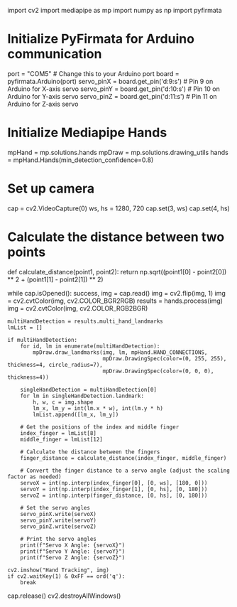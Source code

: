 import cv2
import mediapipe as mp
import numpy as np
import pyfirmata

# Initialize PyFirmata for Arduino communication
port = "COM5"  # Change this to your Arduino port
board = pyfirmata.Arduino(port)
servo_pinX = board.get_pin('d:9:s')  # Pin 9 on Arduino for X-axis servo
servo_pinY = board.get_pin('d:10:s')  # Pin 10 on Arduino for Y-axis servo
servo_pinZ = board.get_pin('d:11:s')  # Pin 11 on Arduino for Z-axis servo

# Initialize Mediapipe Hands
mpHand = mp.solutions.hands
mpDraw = mp.solutions.drawing_utils
hands = mpHand.Hands(min_detection_confidence=0.8)

# Set up camera
cap = cv2.VideoCapture(0)
ws, hs = 1280, 720
cap.set(3, ws)
cap.set(4, hs)

# Calculate the distance between two points
def calculate_distance(point1, point2):
    return np.sqrt((point1[0] - point2[0]) ** 2 + (point1[1] - point2[1]) ** 2)

while cap.isOpened():
    success, img = cap.read()
    img = cv2.flip(img, 1)
    img = cv2.cvtColor(img, cv2.COLOR_BGR2RGB)
    results = hands.process(img)
    img = cv2.cvtColor(img, cv2.COLOR_RGB2BGR)

    multiHandDetection = results.multi_hand_landmarks
    lmList = []

    if multiHandDetection:
        for id, lm in enumerate(multiHandDetection):
            mpDraw.draw_landmarks(img, lm, mpHand.HAND_CONNECTIONS,
                                  mpDraw.DrawingSpec(color=(0, 255, 255), thickness=4, circle_radius=7),
                                  mpDraw.DrawingSpec(color=(0, 0, 0), thickness=4))

        singleHandDetection = multiHandDetection[0]
        for lm in singleHandDetection.landmark:
            h, w, c = img.shape
            lm_x, lm_y = int(lm.x * w), int(lm.y * h)
            lmList.append([lm_x, lm_y])

        # Get the positions of the index and middle finger
        index_finger = lmList[8]
        middle_finger = lmList[12]

        # Calculate the distance between the fingers
        finger_distance = calculate_distance(index_finger, middle_finger)

        # Convert the finger distance to a servo angle (adjust the scaling factor as needed)
        servoX = int(np.interp(index_finger[0], [0, ws], [180, 0]))
        servoY = int(np.interp(index_finger[1], [0, hs], [0, 180]))
        servoZ = int(np.interp(finger_distance, [0, hs], [0, 180]))

        # Set the servo angles
        servo_pinX.write(servoX)
        servo_pinY.write(servoY)
        servo_pinZ.write(servoZ)

        # Print the servo angles
        print(f"Servo X Angle: {servoX}")
        print(f"Servo Y Angle: {servoY}")
        print(f"Servo Z Angle: {servoZ}")

    cv2.imshow("Hand Tracking", img)
    if cv2.waitKey(1) & 0xFF == ord('q'):
        break

cap.release()
cv2.destroyAllWindows()

